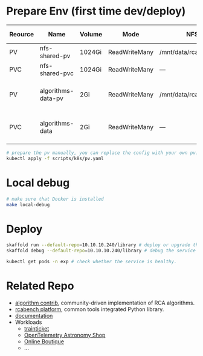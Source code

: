 


# Prepare Env (first time dev/deploy)

| Reource | Name                 | Volume    | Mode       | NFS Path                     | NFS Service     | StorageClass                  | PVC Bind     |
|----------|----------------------|---------|----------------|------------------------------|----------------|-------------------------------|------------------|
| PV       | nfs-shared-pv        | 1024Gi  | ReadWriteMany  | /mnt/data/rcabench_dataset   | 10.26.1.146    | nfs-storage-class             | nfs-shared-pvc   |
| PVC      | nfs-shared-pvc       | 1024Gi  | ReadWriteMany  | —                            | —              | nfs-storage-class             | nfs-shared-pv    |
| PV       | algorithms-data-pv   | 2Gi     | ReadWriteMany  | /mnt/data/rcabench_algo      | 10.26.1.146    | algorithms-data-storage-class | algorithms-data  |
| PVC      | algorithms-data      | 2Gi     | ReadWriteMany  | —                            | —              | algorithms-data-storage-class | algorithms-data-pv |

```bash
# prepare the pv manually, you can replace the config with your own pv. Here we use NFS.
kubectl apply -f scripts/k8s/pv.yaml
```


# Local debug

```bash
# make sure that Docker is installed
make local-debug
```

# Deploy

```bash
skaffold run --default-repo=10.10.10.240/library # deploy or upgrade the service to k8s
skaffold debug --default-repo=10.10.10.240/library # debug the service to k8s, if ctrl-c, the helm chart will be uninstalled

kubectl get pods -n exp # check whether the service is healthy.
```


# Related Repo

- [algorithm contrib](https://github.com/LGU-SE-Internal/rca-algo-contrib), community-driven implementation of RCA algorithms.
- [rcabench platform](https://github.com/LGU-SE-Internal/rcabench-platform), common tools integrated Python library.
- [documentation](https://github.com/LGU-SE-Internal/rcabench-doc)
- Workloads
    - [trainticket](https://github.com/LGU-SE-Internal/train-ticket)
    - [OpenTelemetry Astronomy Shop](https://github.com/LGU-SE-Internal/opentelemetry-demo)
    - [Online Boutique](https://github.com/LGU-SE-Internal/microservices-demo)
    - ...